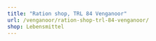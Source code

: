 ```yaml
---
title: "Ration shop, TRL 84 Venganoor"
url: /venganoor/ration-shop-trl-84-venganoor/
shop: Lebensmittel
---
```

